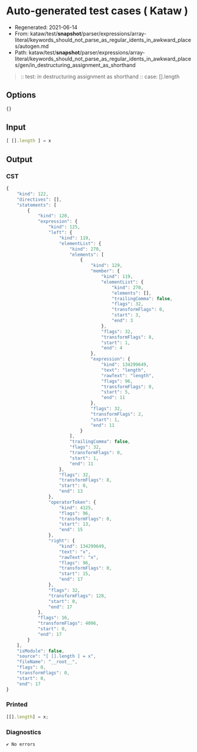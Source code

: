 # Auto-generated test cases ( Kataw )
- Regenerated: 2021-06-14
- From: kataw/test/__snapshot__/parser/expressions/array-literal/keywords_should_not_parse_as_regular_idents_in_awkward_places/autogen.md
- Path: kataw/test/__snapshot__/parser/expressions/array-literal/keywords_should_not_parse_as_regular_idents_in_awkward_places/gen/in_destructuring_assignment_as_shorthand
> :: test: in destructuring assignment as shorthand
> :: case: [].length
## Options

`````js
{}
`````
## Input

`````js
[ [].length ] = x
`````
## Output

### CST

```javascript
{
    "kind": 122,
    "directives": [],
    "statements": [
        {
            "kind": 120,
            "expression": {
                "kind": 125,
                "left": {
                    "kind": 119,
                    "elementList": {
                        "kind": 270,
                        "elements": [
                            {
                                "kind": 129,
                                "member": {
                                    "kind": 119,
                                    "elementList": {
                                        "kind": 270,
                                        "elements": [],
                                        "trailingComma": false,
                                        "flags": 32,
                                        "transformFlags": 0,
                                        "start": 3,
                                        "end": 3
                                    },
                                    "flags": 32,
                                    "transformFlags": 8,
                                    "start": 1,
                                    "end": 4
                                },
                                "expression": {
                                    "kind": 134299649,
                                    "text": "length",
                                    "rawText": "length",
                                    "flags": 96,
                                    "transformFlags": 0,
                                    "start": 5,
                                    "end": 11
                                },
                                "flags": 32,
                                "transformFlags": 2,
                                "start": 1,
                                "end": 11
                            }
                        ],
                        "trailingComma": false,
                        "flags": 32,
                        "transformFlags": 0,
                        "start": 1,
                        "end": 11
                    },
                    "flags": 32,
                    "transformFlags": 8,
                    "start": 0,
                    "end": 13
                },
                "operatorToken": {
                    "kind": 4125,
                    "flags": 96,
                    "transformFlags": 0,
                    "start": 13,
                    "end": 15
                },
                "right": {
                    "kind": 134299649,
                    "text": "x",
                    "rawText": "x",
                    "flags": 96,
                    "transformFlags": 0,
                    "start": 15,
                    "end": 17
                },
                "flags": 32,
                "transformFlags": 128,
                "start": 0,
                "end": 17
            },
            "flags": 16,
            "transformFlags": 4096,
            "start": 0,
            "end": 17
        }
    ],
    "isModule": false,
    "source": "[ [].length ] = x",
    "fileName": "__root__",
    "flags": 0,
    "transformFlags": 0,
    "start": 0,
    "end": 17
}
```

### Printed

```javascript
[[].length] = x;
```

### Diagnostics

```javascript
✔ No errors
```

